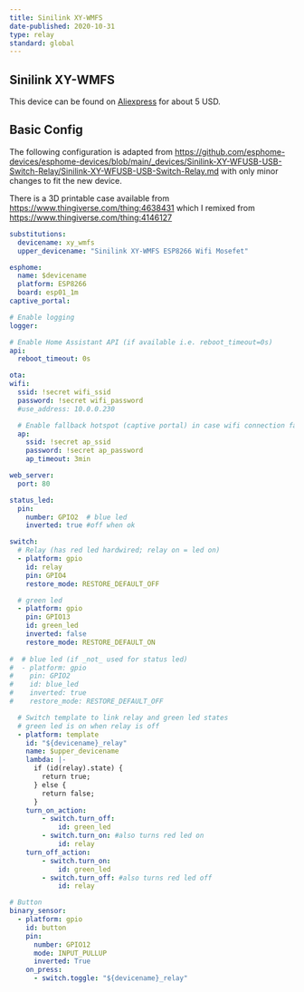```yaml
---
title: Sinilink XY-WMFS
date-published: 2020-10-31
type: relay
standard: global
---
```


## Sinilink XY-WMFS

This device can be found on [Aliexpress](https://www.aliexpress.com/wholesale?SearchText=Sinilink+XY-WFF)
for about 5 USD.


## Basic Config

The following configuration is adapted from https://github.com/esphome-devices/esphome-devices/blob/main/_devices/Sinilink-XY-WFUSB-USB-Switch-Relay/Sinilink-XY-WFUSB-USB-Switch-Relay.md with only minor changes to fit the new device.

There is a 3D printable case available from https://www.thingiverse.com/thing:4638431 which I remixed from https://www.thingiverse.com/thing:4146127


```yaml
substitutions:
  devicename: xy_wmfs
  upper_devicename: "Sinilink XY-WMFS ESP8266 Wifi Mosefet"

esphome:
  name: $devicename
  platform: ESP8266
  board: esp01_1m
captive_portal:

# Enable logging
logger:

# Enable Home Assistant API (if available i.e. reboot_timeout=0s)
api:
  reboot_timeout: 0s

ota:
wifi:
  ssid: !secret wifi_ssid
  password: !secret wifi_password
  #use_address: 10.0.0.230

  # Enable fallback hotspot (captive portal) in case wifi connection fails
  ap:
    ssid: !secret ap_ssid
    password: !secret ap_password
    ap_timeout: 3min

web_server:
  port: 80

status_led:
  pin:
    number: GPIO2  # blue led
    inverted: true #off when ok

switch:
  # Relay (has red led hardwired; relay on = led on)
  - platform: gpio
    id: relay
    pin: GPIO4
    restore_mode: RESTORE_DEFAULT_OFF

  # green led
  - platform: gpio
    pin: GPIO13
    id: green_led
    inverted: false
    restore_mode: RESTORE_DEFAULT_ON
    
#  # blue led (if _not_ used for status led)
#  - platform: gpio
#    pin: GPIO2
#    id: blue_led
#    inverted: true
#    restore_mode: RESTORE_DEFAULT_OFF

  # Switch template to link relay and green led states
  # green led is on when relay is off
  - platform: template
    id: "${devicename}_relay"
    name: $upper_devicename
    lambda: |-
      if (id(relay).state) {
        return true;
      } else {
        return false;
      }
    turn_on_action:
        - switch.turn_off:
            id: green_led
        - switch.turn_on: #also turns red led on
            id: relay
    turn_off_action:
        - switch.turn_on:
            id: green_led
        - switch.turn_off: #also turns red led off
            id: relay

# Button
binary_sensor:
  - platform: gpio
    id: button
    pin:
      number: GPIO12
      mode: INPUT_PULLUP
      inverted: True
    on_press:
      - switch.toggle: "${devicename}_relay"
```

